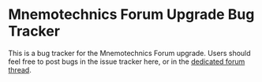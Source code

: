 # Mnemotechnics Forum Upgrade Bug Tracker

This is a bug tracker for the Mnemotechnics Forum upgrade. Users should feel free to post bugs in the issue tracker here, or in the [dedicated forum thread](http://mt.artofmemory.com/forums/site-upgrade-progress).
